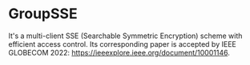 # GroupSSE
It's a multi-client SSE (Searchable Symmetric Encryption) scheme with efficient access control.
Its corresponding paper is accepted by IEEE GLOBECOM 2022: https://ieeexplore.ieee.org/document/10001146.
